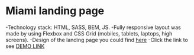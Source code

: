 # Miami landing page
  -Technology stack: HTML, SASS, BEM, JS.
  -Fully responsive layout was made by using Flexbox and CSS Grid (mobiles, tablets, laptops, high screens).
  -Design of the landing page you could find [here](https://www.figma.com/file/nHz8bflIwJaWP3P99vKTH5/miami_home_new?node-id=16033%3A3)
  -Click the link to see [DEMO LINK](https://vlasiuk-anatolii.github.io/miami-landing/)
